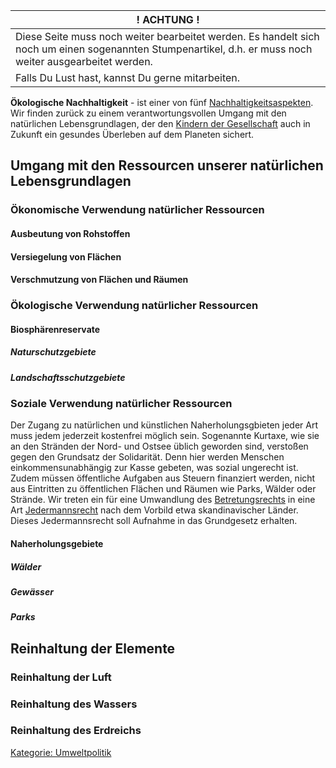 | ! ACHTUNG !                                                                                                                                              |
|----------------------------------------------------------------------------------------------------------------------------------------------------------|
| Diese Seite muss noch weiter bearbeitet werden. Es handelt sich noch um einen sogenannten Stumpenartikel, d.h. er muss noch weiter ausgearbeitet werden. |
| Falls Du Lust hast, kannst Du gerne mitarbeiten.                                                                                                         |

**Ökologische Nachhaltigkeit** - ist einer von fünf
[Nachhaltigkeitsaspekten](/wiki/Nachhaltigkeit "wikilink"). Wir finden zurück
zu einem verantwortungsvollen Umgang mit den natürlichen
Lebensgrundlagen, der den [Kindern der
Gesellschaft](/wiki/Kinder_der_Gesellschaft "wikilink") auch in Zukunft ein
gesundes Überleben auf dem Planeten sichert.

Umgang mit den Ressourcen unserer natürlichen Lebensgrundlagen
--------------------------------------------------------------

### Ökonomische Verwendung natürlicher Ressourcen

#### Ausbeutung von Rohstoffen

#### Versiegelung von Flächen

#### Verschmutzung von Flächen und Räumen

### Ökologische Verwendung natürlicher Ressourcen

#### Biosphärenreservate

##### Naturschutzgebiete

##### Landschaftsschutzgebiete

### Soziale Verwendung natürlicher Ressourcen

Der Zugang zu natürlichen und künstlichen Naherholungsgbieten jeder Art
muss jedem jederzeit kostenfrei möglich sein. Sogenannte Kurtaxe, wie
sie an den Stränden der Nord- und Ostsee üblich geworden sind, verstoßen
gegen den Grundsatz der Solidarität. Denn hier werden Menschen
einkommensunabhängig zur Kasse gebeten, was sozial ungerecht ist. Zudem
müssen öffentliche Aufgaben aus Steuern finanziert werden, nicht aus
Eintritten zu öffentlichen Flächen und Räumen wie Parks, Wälder oder
Strände. Wir treten ein für eine Umwandlung des
[Betretungsrechts](https://de.wikipedia.org/wiki/Betretungsrecht_%28Erholung,_Sport%29)
in eine Art
[Jedermannsrecht](https://de.wikipedia.org/wiki/Jedermannsrecht) nach
dem Vorbild etwa skandinavischer Länder. Dieses Jedermannsrecht soll
Aufnahme in das Grundgesetz erhalten.

#### Naherholungsgebiete

##### Wälder

##### Gewässer

##### Parks

Reinhaltung der Elemente
------------------------

### Reinhaltung der Luft

### Reinhaltung des Wassers

### Reinhaltung des Erdreichs

[Kategorie: Umweltpolitik](/wiki/Kategorie:_Umweltpolitik "wikilink")

